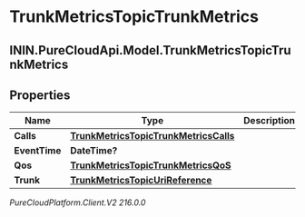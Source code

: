 # TrunkMetricsTopicTrunkMetrics

## ININ.PureCloudApi.Model.TrunkMetricsTopicTrunkMetrics

## Properties

|Name | Type | Description | Notes|
|------------ | ------------- | ------------- | -------------|
| **Calls** | [**TrunkMetricsTopicTrunkMetricsCalls**](TrunkMetricsTopicTrunkMetricsCalls) |  | [optional] |
| **EventTime** | **DateTime?** |  | [optional] |
| **Qos** | [**TrunkMetricsTopicTrunkMetricsQoS**](TrunkMetricsTopicTrunkMetricsQoS) |  | [optional] |
| **Trunk** | [**TrunkMetricsTopicUriReference**](TrunkMetricsTopicUriReference) |  | [optional] |



_PureCloudPlatform.Client.V2 216.0.0_
